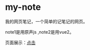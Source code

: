 # my-note
我的网页笔记，一个简单的记笔记的网页。

note1是用原声js ,note2是用vue2。

页面展示：<a href='http://note.xiongkun.top' target='_blank'>点击</a>
